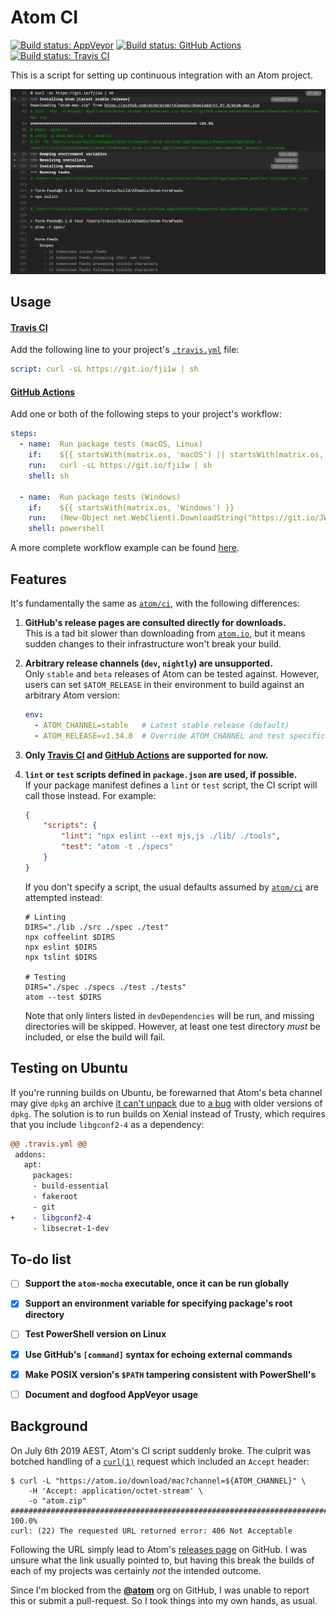 <!-- -*- tab-width: 4; -*- vim: set ts=4 noet: -->

Atom CI
=======
[![Build status: AppVeyor][AppVeyor-badge]][AppVeyor-link]
[![Build status: GitHub Actions][Actions-badge]][Actions-link]
[![Build status: Travis CI][TravisCI-badge]][TravisCI-link]

This is a script for setting up continuous integration with an Atom project.

[![They're collapsible, baby.](preview.png)][Live-example]


Usage
-----

#### [Travis CI][] ####
Add the following line to your project's [`.travis.yml`][] file:

~~~yaml
script: curl -sL https://git.io/fji1w | sh
~~~


#### [GitHub Actions][] ####
Add one or both of the following steps to your project's workflow:

~~~yaml
steps:
  - name:  Run package tests (macOS, Linux)
    if:    ${{ startsWith(matrix.os, 'macOS') || startsWith(matrix.os, 'Ubuntu') }}
    run:   curl -sL https://git.io/fji1w | sh
    shell: sh

  - name:  Run package tests (Windows)
    if:    ${{ startsWith(matrix.os, 'Windows') }}
    run:   (New-Object net.WebClient).DownloadString("https://git.io/JWdh6") | iex
    shell: powershell
~~~

A more complete workflow example can be found [here](`.github/workflows/ci.yml`).


Features
--------
It's fundamentally the same as [`atom/ci`][], with the following differences:

1.	__GitHub's release pages are consulted directly for downloads.__  
	This is a tad bit slower than downloading from [`atom.io`][],
	but it means sudden changes to their infrastructure won't break your build.

2.	__Arbitrary release channels (`dev`, `nightly`) are unsupported.__  
	Only `stable` and `beta` releases of Atom can be tested against. However, users
	can set `$ATOM_RELEASE` in their environment to build against an arbitrary Atom
	version:
	~~~yaml
	env:
	  - ATOM_CHANNEL=stable   # Latest stable release (default)
	  - ATOM_RELEASE=v1.34.0  # Override ATOM_CHANNEL and test specific version
	~~~

3.	__Only [Travis CI][] and [GitHub Actions][] are supported for now.__

4.	__`lint` or `test` scripts defined in `package.json` are used, if possible.__  
	If your package manifest defines a `lint` or `test` script, the CI script will
	call those instead. For example:
	~~~json
	{
		"scripts": {
			"lint": "npx eslint --ext mjs,js ./lib/ ./tools",
			"test": "atom -t ./specs"
		}
	}
	~~~
	If you don't specify a script, the usual defaults assumed by [`atom/ci`][] are
	attempted instead:
	~~~shell
	# Linting
	DIRS="./lib ./src ./spec ./test"
	npx coffeelint $DIRS
	npx eslint $DIRS
	npx tslint $DIRS

	# Testing
	DIRS="./spec ./specs ./test ./tests"
	atom --test $DIRS
	~~~
	Note that only linters listed in `devDependencies` will be run, and missing
	directories will be skipped. However, at least one test directory *must* be
	included, or else the build will fail.


Testing on Ubuntu
-----------------
If you're running builds on Ubuntu, be forewarned that Atom's beta channel may
give `dpkg` an archive [it can't unpack](https://github.com/atom/ci/issues/94)
due to [a bug](https://askubuntu.com/q/1065231/) with older versions of `dpkg`.
The solution is to run builds on Xenial instead of Trusty, which requires that
you include `libgconf2-4` as a dependency:

~~~diff
@@ .travis.yml @@
 addons:
   apt:
     packages:
     - build-essential
     - fakeroot
     - git
+    - libgconf2-4
     - libsecret-1-dev
~~~


To-do list
----------
* [ ] **Support the `atom-mocha` executable, once it can be run globally**
* [x] **Support an environment variable for specifying package's root directory**
* [ ] **Test PowerShell version on Linux**
* [x] **Use GitHub's `[command]` syntax for echoing external commands**
* [x] **Make POSIX version's `$PATH` tampering consistent with PowerShell's**
* [ ] **Document and dogfood AppVeyor usage**


Background
--------------------------------------------------------------------------------
On July 6th 2019 AEST, Atom's CI script suddenly broke. The culprit was botched
handling of a [`curl(1)`](https://curl.haxx.se/docs/manpage.html) request which
included an `Accept` header:

~~~console
$ curl -L "https://atom.io/download/mac?channel=${ATOM_CHANNEL}" \
	-H 'Accept: application/octet-stream' \
	-o "atom.zip"
######################################################################## 100.0%
curl: (22) The requested URL returned error: 406 Not Acceptable
~~~

Following the URL simply lead to
Atom's [releases page](https://github.com/atom/atom/releases/latest) on GitHub.
I was unsure what the link usually pointed to, but having this break the builds
of each of my projects was certainly *not* the intended outcome.

Since I'm blocked from the [**@atom**](https://github.com/atom) org on GitHub,
I was unable to report this or submit a pull-request. So I took things into my
own hands, as usual.



<!-- Referenced links -->
[APIs]: https://developer.github.com/v3/repos/releases/
[Live-example]:   https://app.travis-ci.com/github/Alhadis/Atom-FormFeeds/jobs/523013011#L80
[Actions-badge]:  https://img.shields.io/github/workflow/status/Alhadis/Atom-CI/Atom%20CI?label=GitHub%20Actions&logo=github
[Actions-link]:   https://github.com/Alhadis/Atom-CI/actions
[AppVeyor-badge]: https://img.shields.io/appveyor/build/Alhadis/Atom-CI?label=AppVeyor&logo=appveyor&logoColor=%23ccc
[AppVeyor-link]:  https://ci.appveyor.com/project/Alhadis/Atom-CI
[TravisCI-badge]: https://img.shields.io/travis/com/Alhadis/Atom-CI?label=Travis%20CI&logo=travis
[TravisCI-link]:  https://travis-ci.com/Alhadis/Atom-CI
[`.travis.yml`]: https://docs.travis-ci.com/user/tutorial
[`atom/ci`]: https://github.com/atom/ci
[`atom.io`]: https://atom.io/
[Travis CI]: https://travis-ci.com/
[AppVeyor]: https://appveyor.com/
[GitHub Actions]: https://docs.github.com/en/actions/reference
